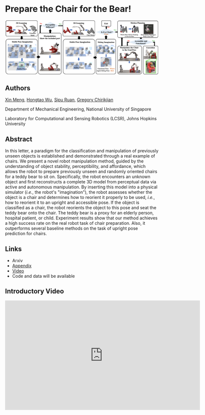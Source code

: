 # Prepare the Chair for the Bear!
![teaser](docs/assets/pipeline.png)

## Authors
[Xin Meng](https://github.com/XinnMeng), [Hongtao Wu](https://github.com/hongtaowu67), [Sipu Ruan](https://ruansp.github.io/), [Gregory Chirikjian](https://cde.nus.edu.sg/me/staff/chirikjian-gregory-s/)

Department of Mechanical Engineering, National University of Singapore

Laboratory for Computational and Sensing Robotics (LCSR), Johns Hopkins University

## Abstract
In this letter, a paradigm for the classification and manipulation of previously unseen objects is established and demonstrated through a real example of chairs. We present a novel robot manipulation method, guided by the understanding of object stability, perceptibility, and affordance, which allows the robot to prepare previously unseen and randomly oriented chairs for a teddy bear to sit on. Specifically, the robot encounters an unknown object and first reconstructs a complete 3D model from perceptual data via active and autonomous manipulation. By inserting this model into a physical simulator (*i.e.*, the robot's "imagination"), the robot assesses whether the object is a chair and determines how to reorient it properly to be used, *i.e.*, how to reorient it to an upright and accessible pose. If the object is classified as a chair, the robot reorients the object to this pose and seat the teddy bear onto the chair. The teddy bear is a proxy for an elderly person, hospital patient, or child. Experiment results show that our method achieves a high success rate on the real robot task of chair preparation. Also, it outperforms several baseline methods on the task of upright pose prediction for chairs.

## Links
- Arxiv
- [Appendix](https://drive.google.com/file/d/1tBryc_sg1pX8GOdvHWhrMP5mv4lRa-wc/view?usp=sharing)
- [Video](https://youtu.be/33z_6hgmZaI)
- Code and data will be available

## Introductory Video
<iframe width="640" height="360" src="https://www.youtube.com/embed/33z_6hgmZaI" frameborder="0" allow="autoplay; encrypted-media" allowfullscreen></iframe>
